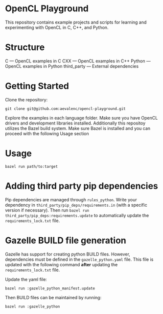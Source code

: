 # OpenCL Playground
This repository contains example projects and scripts for learning and experimenting with OpenCL in C, C++, and Python.

# Structure
C — OpenCL examples in C
CXX — OpenCL examples in C++
Python — OpenCL examples in Python
third_party — External dependencies

# Getting Started
Clone the repository:

```
git clone git@github.com:aevalenc/opencl-playground.git
```

Explore the examples in each language folder.
Make sure you have OpenCL drivers and development libraries installed. Additionally this repositoy utilizes the Bazel build system. Make sure Bazel is installed and you can proceed with the following Usage section


# Usage
```
bazel run path/to:target
```

# Adding third party pip dependencies
Pip dependencies are managed through `rules_python`. Write your dependency in `third_party/pip_deps/requirements.in` (with a specific version if necessary). Then run `bazel run third_party/pip_deps:requirements.update` to automatically update the `requirements_lock.txt` file. 


# Gazelle BUILD file generation
Gazelle has support for creating python BUILD files. However, dependencies must be defined in the `gazelle_python.yaml` file. This file is updated with the following command **after** updating the `requirements_lock.txt` file.

Update the yaml file: 
```
bazel run :gazelle_python_manifest.update
```

Then BUILD files can be maintained by running:

```
bazel run :gazelle_python
```

